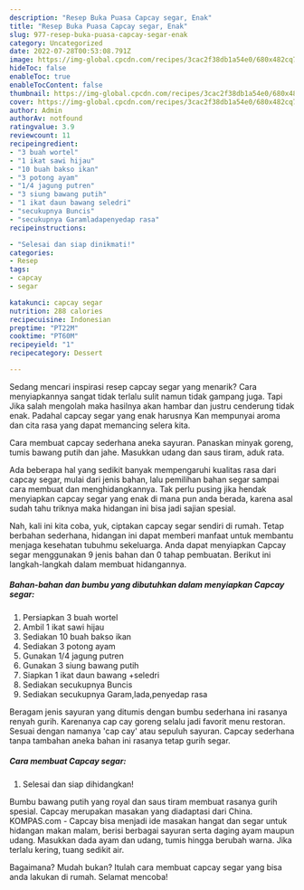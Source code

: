 ```yaml
---
description: "Resep Buka Puasa Capcay segar, Enak"
title: "Resep Buka Puasa Capcay segar, Enak"
slug: 977-resep-buka-puasa-capcay-segar-enak
category: Uncategorized
date: 2022-07-28T00:53:08.791Z
image: https://img-global.cpcdn.com/recipes/3cac2f38db1a54e0/680x482cq70/capcay-segar-foto-resep-utama.jpg
hideToc: false
enableToc: true
enableTocContent: false
thumbnail: https://img-global.cpcdn.com/recipes/3cac2f38db1a54e0/680x482cq70/capcay-segar-foto-resep-utama.jpg
cover: https://img-global.cpcdn.com/recipes/3cac2f38db1a54e0/680x482cq70/capcay-segar-foto-resep-utama.jpg
author: Admin
authorAv: notfound
ratingvalue: 3.9
reviewcount: 11
recipeingredient:
- "3 buah wortel"
- "1 ikat sawi hijau"
- "10 buah bakso ikan"
- "3 potong ayam"
- "1/4 jagung putren"
- "3 siung bawang putih"
- "1 ikat daun bawang seledri"
- "secukupnya Buncis"
- "secukupnya Garamladapenyedap rasa"
recipeinstructions:

- "Selesai dan siap dinikmati!"
categories:
- Resep
tags:
- capcay
- segar

katakunci: capcay segar 
nutrition: 288 calories
recipecuisine: Indonesian
preptime: "PT22M"
cooktime: "PT60M"
recipeyield: "1"
recipecategory: Dessert

---
```



Sedang mencari inspirasi resep capcay segar yang menarik? Cara menyiapkannya sangat tidak terlalu sulit namun tidak gampang juga. Tapi Jika salah mengolah maka hasilnya akan hambar dan justru cenderung tidak enak. Padahal capcay segar yang enak harusnya Kan mempunyai aroma dan cita rasa yang dapat memancing selera kita.


Cara membuat capcay sederhana aneka sayuran. Panaskan minyak goreng, tumis bawang putih dan jahe. Masukkan udang dan saus tiram, aduk rata.

Ada beberapa hal yang sedikit banyak mempengaruhi kualitas rasa dari capcay segar, mulai dari jenis bahan, lalu pemilihan bahan segar sampai cara membuat dan menghidangkannya. Tak perlu pusing jika hendak menyiapkan capcay segar yang enak di mana pun anda berada, karena asal sudah tahu triknya maka hidangan ini bisa jadi sajian spesial.


Nah, kali ini kita coba, yuk, ciptakan capcay segar sendiri di rumah. Tetap berbahan sederhana, hidangan ini dapat memberi manfaat untuk membantu menjaga kesehatan tubuhmu sekeluarga. Anda dapat menyiapkan Capcay segar menggunakan 9 jenis bahan dan 0 tahap pembuatan. Berikut ini langkah-langkah dalam membuat hidangannya.

<!--inarticleads1-->

##### Bahan-bahan dan bumbu yang dibutuhkan dalam menyiapkan Capcay segar:

1. Persiapkan 3 buah wortel
1. Ambil 1 ikat sawi hijau
1. Sediakan 10 buah bakso ikan
1. Sediakan 3 potong ayam
1. Gunakan 1/4 jagung putren
1. Gunakan 3 siung bawang putih
1. Siapkan 1 ikat daun bawang +seledri
1. Sediakan secukupnya Buncis
1. Sediakan secukupnya Garam,lada,penyedap rasa


Beragam jenis sayuran yang ditumis dengan bumbu sederhana ini rasanya renyah gurih. Karenanya cap cay goreng selalu jadi favorit menu restoran. Sesuai dengan namanya &#39;cap cay&#39; atau sepuluh sayuran. Capcay sederhana tanpa tambahan aneka bahan ini rasanya tetap gurih segar. 

<!--inarticleads2-->

##### Cara membuat Capcay segar:


1. Selesai dan siap dihidangkan!

Bumbu bawang putih yang royal dan saus tiram membuat rasanya gurih spesial. Capcay merupakan masakan yang diadaptasi dari China. KOMPAS.com - Capcay bisa menjadi ide masakan hangat dan segar untuk hidangan makan malam, berisi berbagai sayuran serta daging ayam maupun udang. Masukkan dada ayam dan udang, tumis hingga berubah warna. Jika terlalu kering, tuang sedikit air. 

Bagaimana? Mudah bukan? Itulah cara membuat capcay segar yang bisa anda lakukan di rumah. Selamat mencoba!
